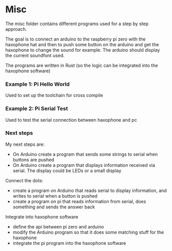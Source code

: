 # Misc
The misc folder contains different programs used for a step by step approach.

The goal is to connect an arduino to the raspberry pi zero with the haxophone hat and then to push some button on the arduino and get the haxophone to change the sound for example.
The arduino should display the current soundfont used. 

The programs are written in Rust (so the logic can be integrated into the haxophone software)

### Example 1: Pi Hello World
Used to set up the toolchain for cross compile

### Example 2: Pi Serial Test
Used to test the serial connection between haxophone and pc

### Next steps
My next steps are:

- On Arduino create a program that sends some strings to serial when buttons are pushed
- On Arduino create a program that displays information received via serial. The display could be LEDs or a small display
 
Connect the dots: 
 
- create a program on Arduino that reads serial to display information, and writes to serial when a button is pushed
- create a program on pi  that reads information from serial, does something and sends the answer back

Integrate into haxophone software

- define the api between pi zero and arduino
- modify the Arduino program so that it does some matching stuff for the haxophone
- integrate the pi program into the haxophone software
